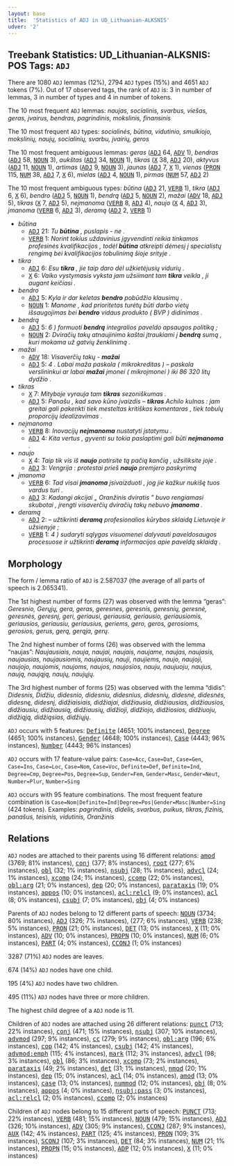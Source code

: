 ```yaml
---
layout: base
title:  'Statistics of ADJ in UD_Lithuanian-ALKSNIS'
udver: '2'
---
```


## Treebank Statistics: UD_Lithuanian-ALKSNIS: POS Tags: `ADJ`

There are 1080 `ADJ` lemmas (12%), 2794 `ADJ` types (15%) and 4651 `ADJ` tokens (7%).
Out of 17 observed tags, the rank of `ADJ` is: 3 in number of lemmas, 3 in number of types and 4 in number of tokens.

The 10 most frequent `ADJ` lemmas: <em>naujas, socialinis, svarbus, viešas, geras, įvairus, bendras, pagrindinis, mokslinis, finansinis</em>

The 10 most frequent `ADJ` types:  <em>socialinės, būtina, vidutinio, smulkiojo, mokslinių, naujų, socialinių, svarbu, įvairių, geros</em>

The 10 most frequent ambiguous lemmas: <em>geras</em> (<tt><a href="lt_alksnis-pos-ADJ.html">ADJ</a></tt> 64, <tt><a href="lt_alksnis-pos-ADV.html">ADV</a></tt> 1), <em>bendras</em> (<tt><a href="lt_alksnis-pos-ADJ.html">ADJ</a></tt> 58, <tt><a href="lt_alksnis-pos-NOUN.html">NOUN</a></tt> 3), <em>aukštas</em> (<tt><a href="lt_alksnis-pos-ADJ.html">ADJ</a></tt> 34, <tt><a href="lt_alksnis-pos-NOUN.html">NOUN</a></tt> 1), <em>tikras</em> (<tt><a href="lt_alksnis-pos-X.html">X</a></tt> 38, <tt><a href="lt_alksnis-pos-ADJ.html">ADJ</a></tt> 20), <em>aktyvus</em> (<tt><a href="lt_alksnis-pos-ADJ.html">ADJ</a></tt> 11, <tt><a href="lt_alksnis-pos-NOUN.html">NOUN</a></tt> 1), <em>artimas</em> (<tt><a href="lt_alksnis-pos-ADJ.html">ADJ</a></tt> 9, <tt><a href="lt_alksnis-pos-NOUN.html">NOUN</a></tt> 3), <em>jaunas</em> (<tt><a href="lt_alksnis-pos-ADJ.html">ADJ</a></tt> 7, <tt><a href="lt_alksnis-pos-X.html">X</a></tt> 1), <em>vienas</em> (<tt><a href="lt_alksnis-pos-PRON.html">PRON</a></tt> 115, <tt><a href="lt_alksnis-pos-NUM.html">NUM</a></tt> 38, <tt><a href="lt_alksnis-pos-ADJ.html">ADJ</a></tt> 7, <tt><a href="lt_alksnis-pos-X.html">X</a></tt> 6), <em>mielas</em> (<tt><a href="lt_alksnis-pos-ADJ.html">ADJ</a></tt> 4, <tt><a href="lt_alksnis-pos-NOUN.html">NOUN</a></tt> 1), <em>pirmas</em> (<tt><a href="lt_alksnis-pos-NUM.html">NUM</a></tt> 57, <tt><a href="lt_alksnis-pos-ADJ.html">ADJ</a></tt> 2)

The 10 most frequent ambiguous types:  <em>būtina</em> (<tt><a href="lt_alksnis-pos-ADJ.html">ADJ</a></tt> 21, <tt><a href="lt_alksnis-pos-VERB.html">VERB</a></tt> 1), <em>tikra</em> (<tt><a href="lt_alksnis-pos-ADJ.html">ADJ</a></tt> 6, <tt><a href="lt_alksnis-pos-X.html">X</a></tt> 6), <em>bendro</em> (<tt><a href="lt_alksnis-pos-ADJ.html">ADJ</a></tt> 5, <tt><a href="lt_alksnis-pos-NOUN.html">NOUN</a></tt> 1), <em>bendrą</em> (<tt><a href="lt_alksnis-pos-ADJ.html">ADJ</a></tt> 5, <tt><a href="lt_alksnis-pos-NOUN.html">NOUN</a></tt> 2), <em>mažai</em> (<tt><a href="lt_alksnis-pos-ADV.html">ADV</a></tt> 18, <tt><a href="lt_alksnis-pos-ADJ.html">ADJ</a></tt> 5), <em>tikras</em> (<tt><a href="lt_alksnis-pos-X.html">X</a></tt> 7, <tt><a href="lt_alksnis-pos-ADJ.html">ADJ</a></tt> 5), <em>neįmanoma</em> (<tt><a href="lt_alksnis-pos-VERB.html">VERB</a></tt> 8, <tt><a href="lt_alksnis-pos-ADJ.html">ADJ</a></tt> 4), <em>naujo</em> (<tt><a href="lt_alksnis-pos-X.html">X</a></tt> 4, <tt><a href="lt_alksnis-pos-ADJ.html">ADJ</a></tt> 3), <em>įmanoma</em> (<tt><a href="lt_alksnis-pos-VERB.html">VERB</a></tt> 6, <tt><a href="lt_alksnis-pos-ADJ.html">ADJ</a></tt> 3), <em>deramą</em> (<tt><a href="lt_alksnis-pos-ADJ.html">ADJ</a></tt> 2, <tt><a href="lt_alksnis-pos-VERB.html">VERB</a></tt> 1)


* <em>būtina</em>
  * <tt><a href="lt_alksnis-pos-ADJ.html">ADJ</a></tt> 21: <em>Tu <b>būtina</b> , puslapis - ne .</em>
  * <tt><a href="lt_alksnis-pos-VERB.html">VERB</a></tt> 1: <em>Norint tokius uždavinius įgyvendinti reikia tinkamos profesinės kvalifikacijos , todėl <b>būtina</b> atkreipti dėmesį į specialistų rengimą bei kvalifikacijos tobulinimą šioje srityje .</em>
* <em>tikra</em>
  * <tt><a href="lt_alksnis-pos-ADJ.html">ADJ</a></tt> 6: <em>Esu <b>tikra</b> , jie taip daro dėl užkietėjusių vidurių .</em>
  * <tt><a href="lt_alksnis-pos-X.html">X</a></tt> 6: <em>Vaiko vystymasis vyksta jam užsiimant tam <b>tikra</b> veikla , ji augant keičiasi .</em>
* <em>bendro</em>
  * <tt><a href="lt_alksnis-pos-ADJ.html">ADJ</a></tt> 5: <em>Kyla ir dar keletas <b>bendro</b> pobūdžio klausimų .</em>
  * <tt><a href="lt_alksnis-pos-NOUN.html">NOUN</a></tt> 1: <em>Manome , kad prioritetas turėtų būti darbo vietų išsaugojimas bei <b>bendro</b> vidaus produkto ( BVP ) didinimas .</em>
* <em>bendrą</em>
  * <tt><a href="lt_alksnis-pos-ADJ.html">ADJ</a></tt> 5: <em>6 ) formuoti <b>bendrą</b> integralios paveldo apsaugos politiką ;</em>
  * <tt><a href="lt_alksnis-pos-NOUN.html">NOUN</a></tt> 2: <em>Dviračių takų atnaujinimo kaštai įtraukiami į <b>bendrą</b> sumą , kuri mokama už gatvių ženklinimą .</em>
* <em>mažai</em>
  * <tt><a href="lt_alksnis-pos-ADV.html">ADV</a></tt> 18: <em>Visaverčių takų - <b>mažai</b></em>
  * <tt><a href="lt_alksnis-pos-ADJ.html">ADJ</a></tt> 5: <em>4 . Labai maža paskola ( mikrokreditas ) – paskola verslininkui ar labai <b>mažai</b> įmonei ( mikroįmonei ) iki 86 320 litų dydžio .</em>
* <em>tikras</em>
  * <tt><a href="lt_alksnis-pos-X.html">X</a></tt> 7: <em>Mityboje vyrauja tam <b>tikras</b> sezoniškumas .</em>
  * <tt><a href="lt_alksnis-pos-ADJ.html">ADJ</a></tt> 5: <em>Panašu , kad savo kūno įvaizdis – <b>tikras</b> Achilo kulnas : jam greitai gali pakenkti tiek mesteltas kritiškas komentaras , tiek tobulų proporcijų idealizavimas .</em>
* <em>neįmanoma</em>
  * <tt><a href="lt_alksnis-pos-VERB.html">VERB</a></tt> 8: <em>Inovacijų <b>neįmanoma</b> nustatyti įstatymu .</em>
  * <tt><a href="lt_alksnis-pos-ADJ.html">ADJ</a></tt> 4: <em>Kita vertus , gyventi su tokia paslaptimi gali būti <b>neįmanoma</b> .</em>
* <em>naujo</em>
  * <tt><a href="lt_alksnis-pos-X.html">X</a></tt> 4: <em>Taip tik vis iš <b>naujo</b> patirsite tą pačią kančią , užsiliksite joje .</em>
  * <tt><a href="lt_alksnis-pos-ADJ.html">ADJ</a></tt> 3: <em>Vengrija : protestai prieš <b>naujo</b> premjero paskyrimą</em>
* <em>įmanoma</em>
  * <tt><a href="lt_alksnis-pos-VERB.html">VERB</a></tt> 6: <em>Tad visai <b>įmanoma</b> įsivaizduoti , jog jie kažkur nukišę tuos vardus turi .</em>
  * <tt><a href="lt_alksnis-pos-ADJ.html">ADJ</a></tt> 3: <em>Kadangi akcijai „ Oranžinis dviratis ” buvo rengiamasi skubotai , įrengti visaverčių dviračių takų nebuvo <b>įmanoma</b> .</em>
* <em>deramą</em>
  * <tt><a href="lt_alksnis-pos-ADJ.html">ADJ</a></tt> 2: <em>– užtikrinti <b>deramą</b> profesionalios kūrybos sklaidą Lietuvoje ir užsienyje ;</em>
  * <tt><a href="lt_alksnis-pos-VERB.html">VERB</a></tt> 1: <em>4 ) sudaryti sąlygas visuomenei dalyvauti paveldosaugos procesuose ir užtikrinti <b>deramą</b> informacijos apie paveldą sklaidą .</em>

## Morphology

The form / lemma ratio of `ADJ` is 2.587037 (the average of all parts of speech is 2.065341).

The 1st highest number of forms (27) was observed with the lemma “geras”: <em>Geresnio, Gerųjų, gera, geras, geresnes, geresnis, geresnių, geresnė, geresnės, geresnį, geri, geriausi, geriausia, geriausio, geriausiomis, geriausios, geriausiu, geriausius, geriems, gero, geros, gerosioms, gerosios, gerus, gerą, gerąja, gerų</em>.

The 2nd highest number of forms (26) was observed with the lemma “naujas”: <em>Naujausiais, nauja, naujai, naujais, naujame, naujas, naujasis, naujausias, naujausiomis, naujausių, nauji, naujiems, naujo, naujoji, naujojo, naujomis, naujoms, naujos, naujosios, nauju, naujuoju, naujus, naują, naująją, naujų, naujųjų</em>.

The 3rd highest number of forms (25) was observed with the lemma “didis”: <em>Didesnis, Didžiu, didesnio, didesniu, didesnius, didesnių, didesnė, didesnės, didesnę, didesnį, didžiaisiais, didžiajai, didžiausia, didžiausias, didžiausios, didžiausiu, didžiausią, didžiausių, didžioji, didžiojo, didžiosios, didžiuoju, didžiąją, didžiąsias, didžiųjų</em>.

`ADJ` occurs with 5 features: <tt><a href="lt_alksnis-feat-Definite.html">Definite</a></tt> (4651; 100% instances), <tt><a href="lt_alksnis-feat-Degree.html">Degree</a></tt> (4651; 100% instances), <tt><a href="lt_alksnis-feat-Gender.html">Gender</a></tt> (4648; 100% instances), <tt><a href="lt_alksnis-feat-Case.html">Case</a></tt> (4443; 96% instances), <tt><a href="lt_alksnis-feat-Number.html">Number</a></tt> (4443; 96% instances)

`ADJ` occurs with 17 feature-value pairs: `Case=Acc`, `Case=Dat`, `Case=Gen`, `Case=Ins`, `Case=Loc`, `Case=Nom`, `Case=Voc`, `Definite=Def`, `Definite=Ind`, `Degree=Cmp`, `Degree=Pos`, `Degree=Sup`, `Gender=Fem`, `Gender=Masc`, `Gender=Neut`, `Number=Plur`, `Number=Sing`

`ADJ` occurs with 95 feature combinations.
The most frequent feature combination is `Case=Nom|Definite=Ind|Degree=Pos|Gender=Masc|Number=Sing` (424 tokens).
Examples: <em>pagrindinis, didelis, svarbus, puikus, tikras, fizinis, panašus, teisinis, vidutinis, Oranžinis</em>


## Relations

`ADJ` nodes are attached to their parents using 16 different relations: <tt><a href="lt_alksnis-dep-amod.html">amod</a></tt> (3769; 81% instances), <tt><a href="lt_alksnis-dep-conj.html">conj</a></tt> (377; 8% instances), <tt><a href="lt_alksnis-dep-root.html">root</a></tt> (277; 6% instances), <tt><a href="lt_alksnis-dep-obl.html">obl</a></tt> (32; 1% instances), <tt><a href="lt_alksnis-dep-nsubj.html">nsubj</a></tt> (28; 1% instances), <tt><a href="lt_alksnis-dep-advcl.html">advcl</a></tt> (24; 1% instances), <tt><a href="lt_alksnis-dep-xcomp.html">xcomp</a></tt> (24; 1% instances), <tt><a href="lt_alksnis-dep-ccomp.html">ccomp</a></tt> (22; 0% instances), <tt><a href="lt_alksnis-dep-obl-arg.html">obl:arg</a></tt> (21; 0% instances), <tt><a href="lt_alksnis-dep-dep.html">dep</a></tt> (20; 0% instances), <tt><a href="lt_alksnis-dep-parataxis.html">parataxis</a></tt> (19; 0% instances), <tt><a href="lt_alksnis-dep-appos.html">appos</a></tt> (10; 0% instances), <tt><a href="lt_alksnis-dep-acl-relcl.html">acl:relcl</a></tt> (9; 0% instances), <tt><a href="lt_alksnis-dep-acl.html">acl</a></tt> (8; 0% instances), <tt><a href="lt_alksnis-dep-csubj.html">csubj</a></tt> (7; 0% instances), <tt><a href="lt_alksnis-dep-obj.html">obj</a></tt> (4; 0% instances)

Parents of `ADJ` nodes belong to 12 different parts of speech: <tt><a href="lt_alksnis-pos-NOUN.html">NOUN</a></tt> (3734; 80% instances), <tt><a href="lt_alksnis-pos-ADJ.html">ADJ</a></tt> (326; 7% instances),  (277; 6% instances), <tt><a href="lt_alksnis-pos-VERB.html">VERB</a></tt> (238; 5% instances), <tt><a href="lt_alksnis-pos-PRON.html">PRON</a></tt> (21; 0% instances), <tt><a href="lt_alksnis-pos-DET.html">DET</a></tt> (13; 0% instances), <tt><a href="lt_alksnis-pos-X.html">X</a></tt> (11; 0% instances), <tt><a href="lt_alksnis-pos-ADV.html">ADV</a></tt> (10; 0% instances), <tt><a href="lt_alksnis-pos-PROPN.html">PROPN</a></tt> (10; 0% instances), <tt><a href="lt_alksnis-pos-NUM.html">NUM</a></tt> (6; 0% instances), <tt><a href="lt_alksnis-pos-PART.html">PART</a></tt> (4; 0% instances), <tt><a href="lt_alksnis-pos-CCONJ.html">CCONJ</a></tt> (1; 0% instances)

3287 (71%) `ADJ` nodes are leaves.

674 (14%) `ADJ` nodes have one child.

195 (4%) `ADJ` nodes have two children.

495 (11%) `ADJ` nodes have three or more children.

The highest child degree of a `ADJ` node is 11.

Children of `ADJ` nodes are attached using 26 different relations: <tt><a href="lt_alksnis-dep-punct.html">punct</a></tt> (713; 22% instances), <tt><a href="lt_alksnis-dep-conj.html">conj</a></tt> (471; 15% instances), <tt><a href="lt_alksnis-dep-nsubj.html">nsubj</a></tt> (307; 10% instances), <tt><a href="lt_alksnis-dep-advmod.html">advmod</a></tt> (297; 9% instances), <tt><a href="lt_alksnis-dep-cc.html">cc</a></tt> (279; 9% instances), <tt><a href="lt_alksnis-dep-obl-arg.html">obl:arg</a></tt> (196; 6% instances), <tt><a href="lt_alksnis-dep-cop.html">cop</a></tt> (142; 4% instances), <tt><a href="lt_alksnis-dep-csubj.html">csubj</a></tt> (142; 4% instances), <tt><a href="lt_alksnis-dep-advmod-emph.html">advmod:emph</a></tt> (115; 4% instances), <tt><a href="lt_alksnis-dep-mark.html">mark</a></tt> (112; 3% instances), <tt><a href="lt_alksnis-dep-advcl.html">advcl</a></tt> (98; 3% instances), <tt><a href="lt_alksnis-dep-obl.html">obl</a></tt> (86; 3% instances), <tt><a href="lt_alksnis-dep-xcomp.html">xcomp</a></tt> (73; 2% instances), <tt><a href="lt_alksnis-dep-parataxis.html">parataxis</a></tt> (49; 2% instances), <tt><a href="lt_alksnis-dep-det.html">det</a></tt> (31; 1% instances), <tt><a href="lt_alksnis-dep-nmod.html">nmod</a></tt> (20; 1% instances), <tt><a href="lt_alksnis-dep-dep.html">dep</a></tt> (15; 0% instances), <tt><a href="lt_alksnis-dep-acl.html">acl</a></tt> (14; 0% instances), <tt><a href="lt_alksnis-dep-amod.html">amod</a></tt> (13; 0% instances), <tt><a href="lt_alksnis-dep-case.html">case</a></tt> (13; 0% instances), <tt><a href="lt_alksnis-dep-nummod.html">nummod</a></tt> (12; 0% instances), <tt><a href="lt_alksnis-dep-obj.html">obj</a></tt> (8; 0% instances), <tt><a href="lt_alksnis-dep-appos.html">appos</a></tt> (4; 0% instances), <tt><a href="lt_alksnis-dep-nsubj-pass.html">nsubj:pass</a></tt> (3; 0% instances), <tt><a href="lt_alksnis-dep-acl-relcl.html">acl:relcl</a></tt> (2; 0% instances), <tt><a href="lt_alksnis-dep-ccomp.html">ccomp</a></tt> (2; 0% instances)

Children of `ADJ` nodes belong to 15 different parts of speech: <tt><a href="lt_alksnis-pos-PUNCT.html">PUNCT</a></tt> (713; 22% instances), <tt><a href="lt_alksnis-pos-VERB.html">VERB</a></tt> (481; 15% instances), <tt><a href="lt_alksnis-pos-NOUN.html">NOUN</a></tt> (479; 15% instances), <tt><a href="lt_alksnis-pos-ADJ.html">ADJ</a></tt> (326; 10% instances), <tt><a href="lt_alksnis-pos-ADV.html">ADV</a></tt> (305; 9% instances), <tt><a href="lt_alksnis-pos-CCONJ.html">CCONJ</a></tt> (287; 9% instances), <tt><a href="lt_alksnis-pos-AUX.html">AUX</a></tt> (142; 4% instances), <tt><a href="lt_alksnis-pos-PART.html">PART</a></tt> (125; 4% instances), <tt><a href="lt_alksnis-pos-PRON.html">PRON</a></tt> (109; 3% instances), <tt><a href="lt_alksnis-pos-SCONJ.html">SCONJ</a></tt> (107; 3% instances), <tt><a href="lt_alksnis-pos-DET.html">DET</a></tt> (84; 3% instances), <tt><a href="lt_alksnis-pos-NUM.html">NUM</a></tt> (21; 1% instances), <tt><a href="lt_alksnis-pos-PROPN.html">PROPN</a></tt> (15; 0% instances), <tt><a href="lt_alksnis-pos-ADP.html">ADP</a></tt> (12; 0% instances), <tt><a href="lt_alksnis-pos-X.html">X</a></tt> (11; 0% instances)

